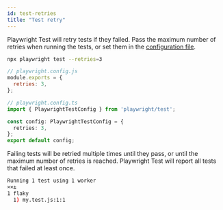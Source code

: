 ```yaml
---
id: test-retries
title: "Test retry"
---
```


Playwright Test will retry tests if they failed. Pass the maximum number of retries when running the tests, or set them in the [configuration file](./test-configuration.md).

```sh
npx playwright test --retries=3
```

```js
// playwright.config.js
module.exports = {
  retries: 3,
};
```

```ts
// playwright.config.ts
import { PlaywrightTestConfig } from 'playwright/test';

const config: PlaywrightTestConfig = {
  retries: 3,
};
export default config;
```

Failing tests will be retried multiple times until they pass, or until the maximum number of retries is reached. Playwright Test will report all tests that failed at least once.

```sh
Running 1 test using 1 worker
××±
1 flaky
  1) my.test.js:1:1
```

